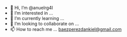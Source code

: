 - 👋 Hi, I’m @anuelrg4l
- 👀 I’m interested in ...
- 🌱 I’m currently learning ...
- 💞️ I’m looking to collaborate on ...
- 📫 How to reach me ... baezperezdankiel@gmail.com

<!---
anuelrg4l/anuelrg4l is a ✨ special ✨ repository because its `README.md` (this file) appears on your GitHub profile.
You can click the Preview link to take a look at your changes.
--->
